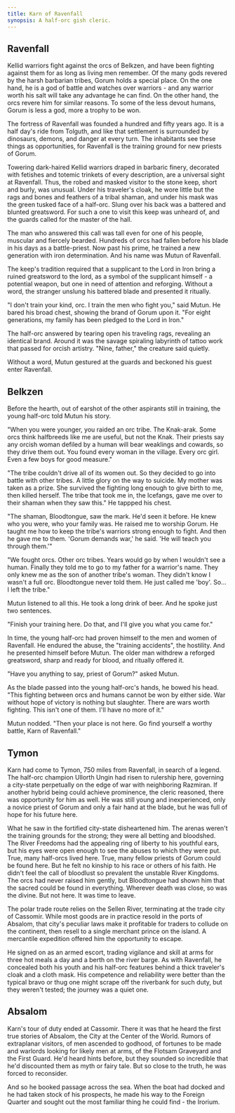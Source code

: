 ```yaml
---
title: Karn of Ravenfall
synopsis: A half-orc gish cleric.
---
```


Ravenfall
---------

Kellid warriors fight against the orcs of Belkzen, and have been fighting against them for as long as living men remember. Of the many gods revered by the harsh barbarian tribes, Gorum holds a special place. On the one hand, he is a god of battle and watches over warriors - and any warrior worth his salt will take any advantage he can find. On the other hand, the orcs revere him for similar reasons. To some of the less devout humans, Gorum is less a god, more a trophy to be won.

The fortress of Ravenfall was founded a hundred and fifty years ago. It is a half day's ride from Tolguth, and like that settlement is surrounded by dinosaurs, demons, and danger at every turn. The inhabitants see these things as opportunities, for Ravenfall is the training ground for new priests of Gorum.

Towering dark-haired Kellid warriors draped in barbaric finery, decorated with fetishes and totemic trinkets of every description, are a universal sight at Ravenfall. Thus, the robed and masked visitor to the stone keep, short and burly, was unusual. Under his traveler's cloak, he wore little but the rags and bones and feathers of a tribal shaman, and under his mask was the green tusked face of a half-orc. Slung over his back was a battered and blunted greatsword. For such a one to visit this keep was unheard of, and the guards called for the master of the hall.

The man who answered this call was tall even for one of his people, muscular and fiercely bearded. Hundreds of orcs had fallen before his blade in his days as a battle-priest. Now past his prime, he trained a new generation with iron determination. And his name was Mutun of Ravenfall.

The keep's tradition required that a supplicant to the Lord in Iron bring a ruined greatsword to the lord, as a symbol of the supplicant himself - a potential weapon, but one in need of attention and reforging. Without a word, the stranger unslung his battered blade and presented it ritually.

"I don't train your kind, orc. I train the men who fight you," said Mutun. He bared his broad chest, showing the brand of Gorum upon it. "For eight generations, my family has been pledged to the Lord in Iron."

The half-orc answered by tearing open his traveling rags, revealing an identical brand. Around it was the savage spiraling labyrinth of tattoo work that passed for orcish artistry. "Nine, father," the creature said quietly.

Without a word, Mutun gestured at the guards and beckoned his guest enter Ravenfall.

Belkzen
-------

Before the hearth, out of earshot of the other aspirants still in training, the young half-orc told Mutun his story.

"When you were younger, you raided an orc tribe. The Knak-arak. Some orcs think halfbreeds like me are useful, but not the Knak. Their priests say any orcish woman defiled by a human will bear weaklings and cowards, so they drive them out. You found every woman in the village. Every orc girl. Even a few boys for good measure."

"The tribe couldn't drive all of its women out. So they decided to go into battle with other tribes. A little glory on the way to suicide. My mother was taken as a prize. She survived the fighting long enough to give birth to me, then killed herself. The tribe that took me in, the Icefangs, gave me over to their shaman when they saw this." He tappped his chest.

"The shaman, Bloodtongue, saw the mark. He'd seen it before. He knew who you were, who your family was. He raised me to worship Gorum. He taught me how to keep the tribe's warriors strong enough to fight. And then he gave me to them. 'Gorum demands war,' he said. 'He will teach you through them.'"

"We fought orcs. Other orc tribes. Years would go by when I wouldn't see a human. Finally they told me to go to my father for a warrior's name. They only knew me as the son of another tribe's woman. They didn't know I wasn't a full orc. Bloodtongue never told them. He just called me 'boy'. So... I left the tribe."

Mutun listened to all this. He took a long drink of beer. And he spoke just two sentences.

"Finish your training here. Do that, and I'll give you what you came for."

In time, the young half-orc had proven himself to the men and women of Ravenfall. He endured the abuse, the "training accidents", the hostility. And he presented himself before Mutun. The older man withdrew a reforged greatsword, sharp and ready for blood, and ritually offered it.

"Have you anything to say, priest of Gorum?" asked Mutun.

As the blade passed into the young half-orc's hands, he bowed his head. "This fighting between orcs and humans cannot be won by either side. War without hope of victory is nothing but slaughter. There are wars worth fighting. This isn't one of them. I'll have no more of it."

Mutun nodded. "Then your place is not here. Go find yourself a worthy battle, Karn of Ravenfall."

Tymon
-----

Karn had come to Tymon, 750 miles from Ravenfall, in search of a legend. The half-orc champion Ullorth Ungin had risen to rulership here, governing a city-state perpetually on the edge of war with neighboring Razmiran. If another hybrid being could achieve prominence, the cleric reasoned, there was opportunity for him as well. He was still young and inexperienced, only a novice priest of Gorum and only a fair hand at the blade, but he was full of hope for his future here.

What he saw in the fortified city-state disheartened him. The arenas weren't the training grounds for the strong; they were all betting and bloodshed. The River Freedoms had the appealing ring of liberty to his youthful ears, but his eyes were open enough to see the abuses to which they were put. True, many half-orcs lived here. True, many fellow priests of Gorum could be found here. But he felt no kinship to his race or others of his faith. He didn't feel the call of bloodlust so prevalent the unstable River Kingdoms. The orcs had never raised him gently, but Bloodtongue had shown him that the sacred could be found in everything. Wherever death was close, so was the divine. But not here. It was time to leave.

The polar trade route relies on the Sellen River, terminating at the trade city of Cassomir. While most goods are in practice resold in the ports of Absalom, that city's peculiar laws make it profitable for traders to collude on the continent, then resell to a single merchant prince on the island. A mercantile expedition offered him the opportunity to escape.

He signed on as an armed escort, trading vigilance and skill at arms for three hot meals a day and a berth on the river barge. As with Ravenfall, he concealed both his youth and his half-orc features behind a thick traveler's cloak and a cloth mask. His competence and reliability were better than the typical bravo or thug one might scrape off the riverbank for such duty, but they weren't tested; the journey was a quiet one.

Absalom
-------

Karn's tour of duty ended at Cassomir. There it was that he heard the first true stories of Absalom, the City at the Center of the World. Rumors of extraplanar visitors, of men ascended to godhood, of fortunes to be made and warlords looking for likely men at arms, of the Flotsam Graveyard and the First Guard. He'd heard hints before, but they sounded so incredible that he'd discounted them as myth or fairy tale. But so close to the truth, he was forced to reconsider.

And so he booked passage across the sea. When the boat had docked and he had taken stock of his prospects, he made his way to the Foreign Quarter and sought out the most familiar thing he could find - the Irorium.
